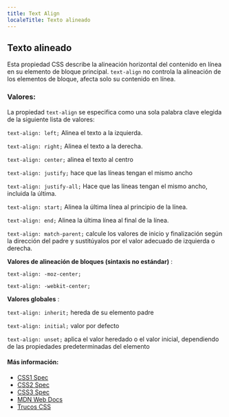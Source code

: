 ```yaml
---
title: Text Align
localeTitle: Texto alineado
---
```

## Texto alineado

Esta propiedad CSS describe la alineación horizontal del contenido en línea en su elemento de bloque principal. `text-align` no controla la alineación de los elementos de bloque, afecta solo su contenido en línea.

### Valores:

La propiedad `text-align` se especifica como una sola palabra clave elegida de la siguiente lista de valores:

`text-align: left;` Alinea el texto a la izquierda.

`text-align: right;` Alinea el texto a la derecha.

`text-align: center;` alinea el texto al centro

`text-align: justify;` hace que las líneas tengan el mismo ancho

`text-align: justify-all;` Hace que las líneas tengan el mismo ancho, incluida la última.

`text-align: start;` Alinea la última línea al principio de la línea.

`text-align: end;` Alinea la última línea al final de la línea.

`text-align: match-parent;` calcule los valores de inicio y finalización según la dirección del padre y sustitúyalos por el valor adecuado de izquierda o derecha.

**Valores de alineación de bloques (sintaxis no estándar)** :

`text-align: -moz-center;`

`text-align: -webkit-center;`

**Valores globales** :

`text-align: inherit;` hereda de su elemento padre

`text-align: initial;` valor por defecto

`text-align: unset;` aplica el valor heredado o el valor inicial, dependiendo de las propiedades predeterminadas del elemento

#### Más información:

*   [CSS1 Spec](https://www.w3.org/TR/REC-CSS1/#text-align)
*   [CSS2 Spec](https://www.w3.org/TR/CSS21/text.html#alignment-prop)
*   [CSS3 Spec](https://www.w3.org/TR/css-text-3/#justification)
*   [MDN Web Docs](https://developer.mozilla.org/en-US/docs/Web/CSS/text-align)
*   [Trucos CSS](https://css-tricks.com/almanac/properties/t/text-align/)